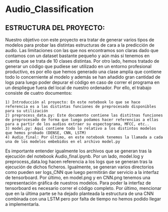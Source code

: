 # Audio_Classification

## ESTRUCTURA DEL PROYECTO:


Nuestro objetivo con este proyecto era tratar de generar varios tipos de modelos para probar las distintas estructuras de cara a la predicción de audio. Las limitaciones con las que nos encontramos son claras dado que contamos con un dataset bastante pequeño y aún más si tenemos en cuenta que se trata de 10 clases distintas.
Por otro lado, hemos tratado de generar un código que pudiese ser utilizado en un entorno profesional productivo, es por ello que hemos generado una clase amplia que contiene todo lo concerniente al modelo y además se han añadido gran cantidad de logs para luego poder depurar el código en caso de correr el programa en un despliegue fuera del local de nuestro ordenador.
Por ello, el trabajo consiste de cuatro documentos:


    1) Introducción al proyecto: En este notebook lo que se hace referencia es a las distintas funciones de preprocesado disponibles para su utilización
    2) preprocess_data.py: Este documento contiene las distitnas funciones de preprocesado de forma que luego podamos hacer referencias a ellas para a partir de los audios extraer su espectograma, MFCC, etc..
    3) model.py: Aquí contiene todo lo relativo a los distintos modelos que hemos probado (DENSE, CNN, LSTM)
    4) Audio_final: Por último, en este notebook tenemos la llamada a cada una de los modelos embebidos en el archivo model.py

Es importante entender igualmente los archivos que se generan tras la ejecución del notebook Audio_final.ipynb. Por un lado, model.log y preprocess_data.log hacen referencia a los logs que se generan tras la ejecución de dichos ficheros. Igualmente, se generan varios directorios como pueden ser logs_CNN que luego permitirán dar servicio a la interfaz de tensorboard. Por último, en model.png y en CNN.png tenemos una representación gráfica de nuestros modelos. Para poder la interfaz de tensorboard es necesario correr el código completo.
Por último, mencionar que en la última parte se ha dejado planteada la estructura de una CNN combinada con una LSTM pero por falta de tiempo no hemos podido llegar a implementarla.
